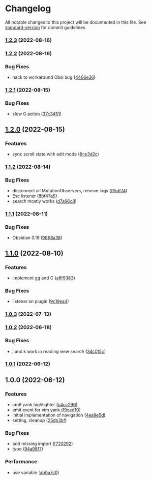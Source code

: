 # Changelog

All notable changes to this project will be documented in this file. See [standard-version](https://github.com/conventional-changelog/standard-version) for commit guidelines.

### [1.2.3](https://github.com/kometenstaub/obsidian-vim-reading-view-navigation/compare/1.2.2...1.2.3) (2022-08-16)

### [1.2.2](https://github.com/kometenstaub/obsidian-vim-reading-view-navigation/compare/1.2.1...1.2.2) (2022-08-16)


### Bug Fixes

* hack to workaround Obsi bug ([4406e36](https://github.com/kometenstaub/obsidian-vim-reading-view-navigation/commit/4406e368a5966ea46adf03c9f80ea1ee97adb338))

### [1.2.1](https://github.com/kometenstaub/obsidian-vim-reading-view-navigation/compare/1.2.0...1.2.1) (2022-08-15)


### Bug Fixes

* slow G action ([37c3451](https://github.com/kometenstaub/obsidian-vim-reading-view-navigation/commit/37c34519ad53a183b1ff77d709c23e2d31321d82))

## [1.2.0](https://github.com/kometenstaub/obsidian-vim-reading-view-navigation/compare/1.1.2...1.2.0) (2022-08-15)


### Features

* sync scroll state with edit mode ([8ce3d2c](https://github.com/kometenstaub/obsidian-vim-reading-view-navigation/commit/8ce3d2c35201111574eb281ac75a79da65251e21))

### [1.1.2](https://github.com/kometenstaub/obsidian-vim-reading-view-navigation/compare/1.1.1...1.1.2) (2022-08-14)


### Bug Fixes

* disconnect all MutationObservers, remove logs ([ff5df74](https://github.com/kometenstaub/obsidian-vim-reading-view-navigation/commit/ff5df74b445214c140a7a5763c3ff075553a516f))
* Esc listener ([8bf47a9](https://github.com/kometenstaub/obsidian-vim-reading-view-navigation/commit/8bf47a951a47e48ef40162c830f4a20dc49fb68b))
* search mostly works ([d7a66c8](https://github.com/kometenstaub/obsidian-vim-reading-view-navigation/commit/d7a66c820d9f7b94863f1f8891475e59df93cbde))

### [1.1.1](https://github.com/kometenstaub/obsidian-vim-reading-view-navigation/compare/1.1.0...1.1.1) (2022-08-11)


### Bug Fixes

* Obsidian 0.16 ([9868a38](https://github.com/kometenstaub/obsidian-vim-reading-view-navigation/commit/9868a38ff2da22d03f4b2366bce3b605f0e2ce3f))

## [1.1.0](https://github.com/kometenstaub/obsidian-vim-reading-view-navigation/compare/1.0.3...1.1.0) (2022-08-10)


### Features

* implement gg and G ([a6f9383](https://github.com/kometenstaub/obsidian-vim-reading-view-navigation/commit/a6f93839875e40c78da74168a10e9abef4891722))


### Bug Fixes

* listener on plugin ([9c19ea4](https://github.com/kometenstaub/obsidian-vim-reading-view-navigation/commit/9c19ea4488cbee69d23f2d6fa9315d44ea91bef2))

### [1.0.3](https://github.com/kometenstaub/obsidian-vim-reading-view-navigation/compare/1.0.2...1.0.3) (2022-07-13)

### [1.0.2](https://github.com/kometenstaub/obsidian-vim-reading-view-navigation/compare/1.0.1...1.0.2) (2022-06-18)


### Bug Fixes

* j and k work in reading view search ([34c0f5c](https://github.com/kometenstaub/obsidian-vim-reading-view-navigation/commit/34c0f5c93ab098f8e7a7228ffca47324503a9ce5))

### [1.0.1](https://github.com/kometenstaub/obsidian-vim-reading-view-navigation/compare/1.0.0...1.0.1) (2022-06-12)

## 1.0.0 (2022-06-12)


### Features

* cm6 yank highlighter ([c4cc296](https://github.com/kometenstaub/obsidian-vim-yank-highlight/commit/c4cc296623ad512023b10525b5ed6a60622d575e))
* emit event for vim yank ([f9ced10](https://github.com/kometenstaub/obsidian-vim-yank-highlight/commit/f9ced10f75f614ddc381f341652d9e912808bf8b))
* initial implementation of navigation ([4ea9e5d](https://github.com/kometenstaub/obsidian-vim-yank-highlight/commit/4ea9e5daaf31b338082652a186dcaa4fc4f04443))
* setting, cleanup ([25db3bf](https://github.com/kometenstaub/obsidian-vim-yank-highlight/commit/25db3bfba4db8684dd431c86782907bc1a7015eb))


### Bug Fixes

* add missing import ([f720292](https://github.com/kometenstaub/obsidian-vim-yank-highlight/commit/f7202920723d2e0a5eb167106cce25aae20c9406))
* typo ([94a98f7](https://github.com/kometenstaub/obsidian-vim-yank-highlight/commit/94a98f7831d47aef23f740b8814b4d04958d04a3))


### Performance

* use variable ([ab0a7c0](https://github.com/kometenstaub/obsidian-vim-yank-highlight/commit/ab0a7c00674d6aa7d99f05400cbd851cf0e6b2e4))

